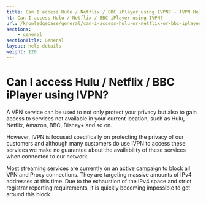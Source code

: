 ```yaml
---
title: Can I access Hulu / Netflix / BBC iPlayer using IVPN? - IVPN Help
h1: Can I access Hulu / Netflix / BBC iPlayer using IVPN?
url: /knowledgebase/general/can-i-access-hulu-or-netflix-or-bbc-iplayer-using-ivpn/
sections:
    - general
sectionTitle: General
layout: help-details
weight: 120
---
```

# Can I access Hulu / Netflix / BBC iPlayer using IVPN?

A VPN service can be used to not only protect your privacy but also to gain access to services not available in your current location, such as Hulu, Netflix, Amazon, BBC, Disney+ and so on.

However, IVPN is focused specifically on protecting the privacy of our customers and although many customers do use IVPN to access these services we make no guarantee about the availability of these services when connected to our network.

<div markdown="1" class="notice notice--warning">
Most streaming services are currently on an active campaign to block all VPN and Proxy connections. They are targeting massive amounts of IPv4 addresses at this time. Due to the exhaustion of the IPv4 space and strict registrar reporting requirements, it is quickly becoming impossible to get around this block.
</div>
